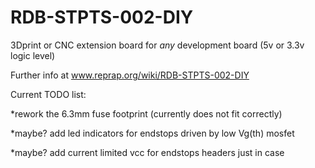 RDB-STPTS-002-DIY
=================

3Dprint or CNC extension board for *any* development board (5v or 3.3v logic level)

Further info at www.reprap.org/wiki/RDB-STPTS-002-DIY




Current TODO list:

*rework the 6.3mm fuse footprint (currently does not fit correctly)

*maybe? add led indicators for endstops driven by low Vg(th) mosfet

*maybe? add current limited vcc for endstops headers just in case
